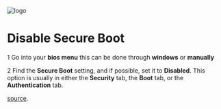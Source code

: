 ![logo](https://github.com/dahlia-os/documentation/blob/master/assets/images/logo/dahlialogo.png)
# Disable Secure Boot

1 Go into your **bios menu** this can be done through **windows** or **manually**

2 Find the **Secure Boot** setting, and if possible, set it to **Disabled**. This option is usually in either the **Security** tab, the **Boot** tab, or the **Authentication** tab.

[source](https://docs.microsoft.com/en-us/windows-hardware/manufacture/desktop/disabling-secure-boot).  
